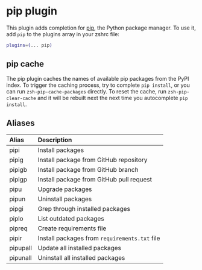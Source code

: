 # pip plugin
This plugin adds completion for [pip](https://pip.pypa.io/en/latest/),
the Python package manager.
To use it, add `pip` to the plugins array in your zshrc file:
```zsh
plugins=(... pip)
```
## pip cache
The pip plugin caches the names of available pip packages from the PyPI index.
To trigger the caching process, try to complete `pip install`,
or you can run `zsh-pip-cache-packages` directly.
To reset the cache, run `zsh-pip-clear-cache` and it will be rebuilt next
the next time you autocomplete `pip install`.
## Aliases
| Alias    | Description                                   |
| :------- | :-------------------------------------------- |
| pipi     | Install packages                              |
| pipig    | Install package from GitHub repository        |
| pipigb   | Install package from GitHub branch            |
| pipigp   | Install package from GitHub pull request      |
| pipu     | Upgrade packages                              |
| pipun    | Uninstall packages                            |
| pipgi    | Grep through installed packages               |
| piplo    | List outdated packages                        |
| pipreq   | Create requirements file                      |
| pipir    | Install packages from `requirements.txt` file |
| pipupall | Update all installed packages                 |
| pipunall | Uninstall all installed packages              |
